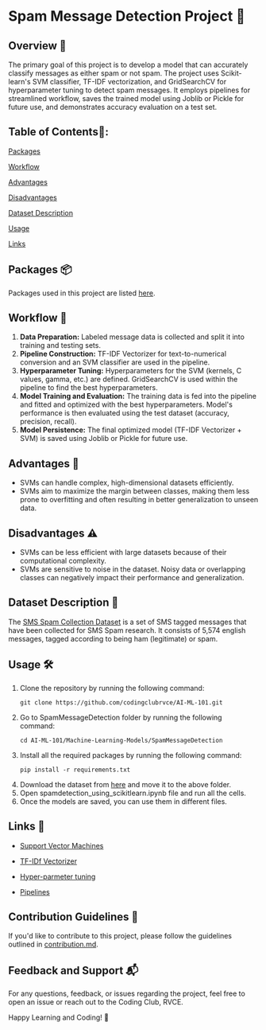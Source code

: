 # Spam Message Detection Project 📩
## Overview 🧐
The primary goal of this project is to develop a model that can accurately classify messages as either spam or not spam. The project uses Scikit-learn's SVM classifier, TF-IDF vectorization, and GridSearchCV for hyperparameter tuning to detect spam messages. It employs pipelines for streamlined workflow, saves the trained model using Joblib or Pickle for future use, and demonstrates accuracy evaluation on a test set.
## Table of Contents📜:

[Packages](#Packages)

[Workflow](#Workflow)

[Advantages](#Advantages)

[Disadvantages](#Disadvantages)

[Dataset Description](#Dataset-Description)

[Usage](#Usage)

[Links](#Links)
## Packages 📦

Packages used in this project are listed [here](requirements.txt).

## Workflow 🔀
1. **Data Preparation:** Labeled message data is collected and split it into training and testing sets.
2. **Pipeline Construction:** TF-IDF Vectorizer for text-to-numerical conversion and an SVM classifier are used in the pipeline.
3. **Hyperparameter Tuning:** Hyperparameters for the SVM (kernels, C values, gamma, etc.) are defined. GridSearchCV is used within the pipeline to find the best hyperparameters.
4. **Model Training and Evaluation:** The training data is fed into the pipeline and fitted and optimized with the best hyperparameters. Model's performance is then evaluated using the test dataset (accuracy, precision, recall).
5. **Model Persistence:** The final optimized model (TF-IDF Vectorizer + SVM) is saved using Joblib or Pickle for future use.
## Advantages 🌟

- SVMs can handle complex, high-dimensional datasets efficiently. 
- SVMs aim to maximize the margin between classes, making them less prone to overfitting and often resulting in better generalization to unseen data.

## Disadvantages ⚠️
- SVMs can be less efficient with large datasets because of their computational complexity.
- SVMs are sensitive to noise in the dataset. Noisy data or overlapping classes can negatively impact their performance and generalization.

## Dataset Description 📂

The [SMS Spam Collection Dataset](https://www.kaggle.com/datasets/uciml/sms-spam-collection-dataset/data) is a set of SMS tagged messages that have been collected for SMS Spam research. It consists of 5,574 english messages, tagged according to being ham (legitimate) or spam.

## Usage 🛠️

1. Clone the repository by running the following command:
   ```
   git clone https://github.com/codingclubrvce/AI-ML-101.git
   ```
2. Go to SpamMessageDetection folder by running the following command:
   ```
   cd AI-ML-101/Machine-Learning-Models/SpamMessageDetection
   ```
3. Install all the required packages by running the following command:
   ```
   pip install -r requirements.txt
   ```
4. Download the dataset from [here](https://www.kaggle.com/datasets/uciml/sms-spam-collection-dataset/data) and move it to the above folder.
5. Open spamdetection_using_scikitlearn.ipynb file and run all the cells.
6. Once the models are saved, you can use them in different files.
## Links 🔗
- [Support Vector Machines](https://scikit-learn.org/stable/modules/svm.html)

- [TF-IDf Vectorizer](https://scikit-learn.org/stable/modules/generated/sklearn.feature_extraction.text.TfidfVectorizer.html)

- [Hyper-parmeter tuning](https://scikit-learn.org/stable/modules/grid_search.html)

- [Pipelines](https://scikit-learn.org/stable/modules/generated/sklearn.pipeline.Pipeline.html)

## Contribution Guidelines 🤝
If you'd like to contribute to this project, please follow the guidelines outlined in [contribution.md](https://github.com/codingclubrvce/AI-ML-101/blob/a190d5d38896d8e883f5ef5a158521c1f3e394d4/contribution.md).

## Feedback and Support 📬
For any questions, feedback, or issues regarding the project, feel free to open an issue or reach out to the Coding Club, RVCE.

Happy Learning and Coding! 🚀